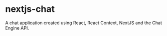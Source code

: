 # nextjs-chat
 A chat application created using React, React Context, NextJS and the Chat Engine API. 
